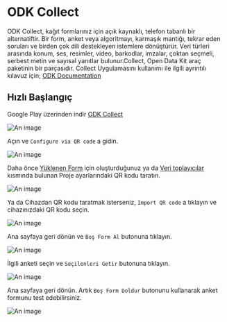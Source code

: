 # ODK Collect
 
ODK Collect, kağıt formlarınız için açık kaynaklı, telefon tabanlı bir alternatiftir. Bir form, anket veya algoritmayı, karmaşık mantığı, tekrar eden soruları ve birden çok dili destekleyen istemlere dönüştürür. Veri türleri arasında konum, ses, resimler, video, barkodlar, imzalar, çoktan seçmeli, serbest metin ve sayısal yanıtlar bulunur.Collect, Open Data Kit araç paketinin bir parçasıdır. Collect Uygulamasını kullanımı ile ilgili ayrıntılı kılavuz için; [ODK Documentation](https://docs.getodk.org/collect-using/)
 
## Hızlı Başlangıç
 
Google Play üzerinden indir [ODK Collect](https://play.google.com/store/apps/details?id=org.odk.collect.android&hl=en)  
 
![An image](/images/collect_gplay.png)
 
Açın ve  `Configure via QR code` a gidin.
 
![An image](/images/collect_menu-tr.png)
 
 Daha önce [Yüklenen Form](/tr/guide/12-test-form.html#test-verilerini-gonderin) için oluşturduğunuz ya da [Veri toplayıcılar](/tr/guide/20-data-collectors.html) kısmında bulunan Proje ayarlarındaki QR kodu taratın. 
 
![An image](/images/collect_qrcode-tr.png)
 
Ya da Cihazdan QR kodu taratmak isterseniz, `Import QR code` a tıklayın ve cihazınızdaki QR kodu seçin.

![An image](/images/collect_fmanage-tr.png)
 
Ana sayfaya geri dönün ve `Boş Form Al` butonuna tıklayın.
 
![An image](/images/collect_main-tr.png)
 
İlgili anketi seçin ve `Seçilenleri Getir` butonuna tıklayın.
 
![An image](/images/collect_form-tr.png)
 
Ana sayfaya geri dönün. Artık `Boş Form Doldur` butonunu kullanarak anket formunu test edebilirsiniz.
 
![An image](/images/fill_form-tr.png)
